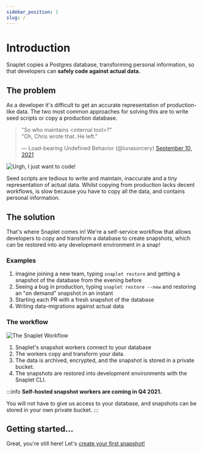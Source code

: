 ```yaml
---
sidebar_position: 1
slug: /
---
```


# Introduction

Snaplet copies a Postgres database, transforming personal information, so that developers can **safely code against actual data.**

## The problem

As a developer it's difficult to get an accurate representation of production-like data. The two most common approaches for solving this are to write seed scripts or copy a production database.

<div>
  <blockquote class="twitter-tweet">
    <p lang="en" dir="ltr">&quot;So who maintains &lt;internal tool&gt;?&quot;<br />&quot;Oh, Chris wrote that. He left.&quot;</p>&mdash; Load-bearing Undefined Behavior (@lunasorcery) <a href="https://twitter.com/lunasorcery/status/1436407806630973441?ref_src=twsrc%5Etfw">September 10, 2021</a>
  </blockquote>
  <script async src="https://platform.twitter.com/widgets.js" charset="utf-8"></script> 
</div>


<div style={{textAlign: 'center'}}>

![Urgh, I just want to code!](/img/problem-statement.svg)

</div>

Seed scripts are tedious to write and maintain, inaccurate and a tiny representation of actual data. Whilst copying from production lacks decent workflows, is slow because you have to copy all the data, and contains personal information.

## The solution

That's where Snaplet comes in! We're a self-service workflow that allows developers to copy and transform a database to create snapshots, which can be restored into any development environment in a snap! 

### Examples

1. Imagine joining a new team, typing `snaplet restore` and getting a snapshot of the database from the evening before
2. Seeing a bug in production, typing `snaplet restore --new` and restoring an "on demand" snapshot in an instant
3. Starting each PR with a fresh snapshot of the database
4. Writing data-migrations against actual data


### The workflow

<div style={{textAlign: 'center'}}>

![The Snaplet Workflow](/img/workflow.svg)

</div>

1. Snaplet's snapshot workers connect to your database
2. The workers copy and transform your data.
3. The data is archived, encrypted, and the snapshot is stored in a private bucket.
4. The snapshots are restored into development environments with the Snaplet CLI.

:::info
**Self-hosted snapshot workers are coming in Q4 2021.**

You will not have to give us access to your database, and snapshots can be stored in your own private bucket.
:::

## Getting started...

Great, you're still here! Let's [create your first snapshot!](/getting-started/create-a-new-datasource)